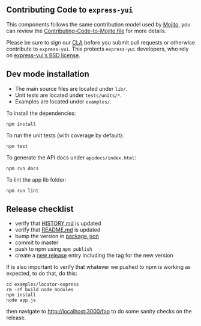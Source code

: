 Contributing Code to `express-yui`
----------------------------------

This components follows the same contribution model used by [Mojito][], you can
review the [Contributing-Code-to-Mojito file][] for more details.

Please be sure to sign our [CLA][] before you submit pull requests or otherwise contribute to `express-yui`. This protects `express-yui` developers, who rely on [express-yui's BSD license][].

[express-yui's BSD license]: https://github.com/yahoo/express-yui/blob/master/LICENSE.md
[CLA]: http://developer.yahoo.com/cocktails/mojito/cla/
[Mojito]: https://github.com/yahoo/mojito
[Contributing-Code-to-Mojito file]: https://github.com/yahoo/mojito/wiki/Contributing-Code-to-Mojito

Dev mode installation
---------------------

- The main source files are located under `lib/`.
- Unit tests are located under `tests/units/*`.
- Examples are located under `examples/`.

To install the dependencies:

    npm install

To run the unit tests (with coverage by default):

    npm test

To generate the API docs under `apidocs/index.html`:

    npm run docs

To lint the app lib folder:

    npm run lint
    
Release checklist
-----------------

* verify that [HISTORY.md] is updated
* verify that [README.md] is updated
* bump the version in [package.json]
* commit to master
* push to npm using `npm publish`
* create a [new release] entry including the tag for the new version

If is also important to verify that whatever we pushed to npm is working as expected, to do that, do this:

```
cd examples/locator-express
rm -rf build node_modules
npm install
node app.js
```

then navigate to [http://localhost:3000/foo](http://localhost:3000/foo) to do some sanity checks on the release.

[HISTORY.md]: https://github.com/yahoo/express-yui/blob/master/HISTORY.md
[README.md]: https://github.com/yahoo/express-yui/blob/master/README.md
[package.json]: https://github.com/yahoo/express-yui/blob/master/package.json
[new release]: https://github.com/yahoo/express-yui/releases/new
